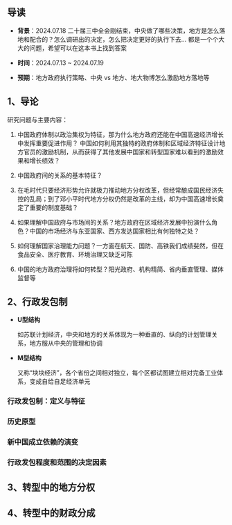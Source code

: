 ## 导读

-  **背景**：2024.07.18 二十届三中全会刚结束，中央做了哪些决策，地方是怎么落地和配合的？怎么调研出的决定，怎么把决定更好的执行下去... 都是一个个大大的问题，希望可以在这本书上找到答案
  
-  **时间**：2024.07.13 ~ 2024.07.19
  
-  **预期**：地方政府执行策略、中央 vs 地方、地大物博怎么激励地方落地等


## 1、导论

研究问题与主要内容：

1.  中国政府体制以政治集权为特征，那为什么地方政府还能在中国高速经济增长中发挥重要促进作用？ 中国如何利用其独特的政府体制和区域经济特征设计地方官员的激励机制，从而获得了其他发展中国家和转型国家难以看到的激励效果和增长绩效？
   
2. 中国政府间的关系的基本特征？
   
3. 在毛时代只要经济形势允许就极力推动地方分权改革，但经常酿成国民经济失控的乱局；到了邓小平时代地方分权仍然是改革的主线，却为中国高速增长奠定了重要的制度基础？
   
4. 如果理解中国政府与市场间的关系？地方政府在区域经济发展中扮演什么角色？中国的市场经济与东亚国家、西方发达国家相比有何独特之处？
   
5. 如何理解国家治理能力问题？一方面在航天、国防、高铁我们成绩斐然，但在食品安全、医疗教育、环境治理又缺乏可陈
   
6.  中国的地方政府治理将如何转型？阳光政府、机构精简、省内垂直管理、媒体监督等

## 2、行政发包制

-  **U型结构**
  
	如苏联计划经济，中央和地方的关系体现为一种垂直的、纵向的计划管理关系，地方服从中央的管理和协调

-  **M型结构**
  
	又称“块块经济”，各个省份之间相对独立，每个区都试图建立相对完备工业体系，变成自给自足经济单元

### 行政发包制：定义与特征

### 历史原型

### 新中国成立依赖的演变

### 行政发包程度和范围的决定因素


## 3、转型中的地方分权


## 4、转型中的财政分成


